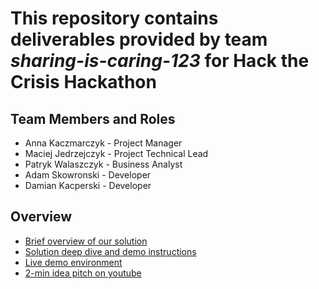 # This repository contains deliverables provided by team *sharing-is-caring-123* for Hack the Crisis Hackathon

## Team Members and Roles

- Anna Kaczmarczyk - Project Manager
- Maciej Jedrzejczyk - Project Technical Lead
- Patryk Walaszczyk - Business Analyst
- Adam Skowronski - Developer
- Damian Kacperski - Developer

## Overview

- [Brief overview of our solution](https://github.com/hack-the-crisis/sharing-is-caring-123/blob/master/information.md) 
- [Solution deep dive and demo instructions](https://github.com/hack-the-crisis/sharing-is-caring-123/blob/master/instructions.md) 
- [Live demo environment](https://bit.ly/3bmtp0B)
- [2-min idea pitch on youtube](https://www.youtube.com/watch?v=9xe11jhPKD4)
